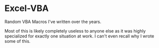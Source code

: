 # Excel-VBA
Random VBA Macros I've written over the years.

Most of this is likely completely useless to anyone else as it was highly specialized for exactly one situation at work.  I can't even recall why I wrote some of this.

